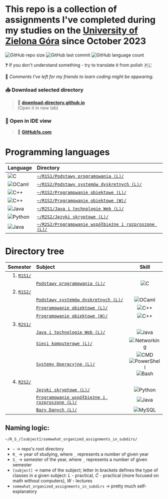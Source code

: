 # This repo is a collection of assignments I've completed during my studies on the [University of Zielona Góra](https://uz.zgora.pl/en/) since October 2023

![GitHub repo size](https://img.shields.io/github/repo-size/Guliveer/UZ?style=flat-square&label=Repo%20size&color=red)
![GitHub last commit](https://img.shields.io/github/last-commit/Guliveer/UZ?style=flat-square&label=Last%20commit&color=008F39)
![GitHub language count](https://img.shields.io/github/languages/count/Guliveer/UZ?style=flat-square&label=Languages%20used&color=mediumslateblue)

❓ If you don't understand something - try to translate it from polish 🇵🇱

📝 _Comments I've left for my friends to learn coding might be appearing._

### 📥 Download selected directory

> 🔗 [**download-directory.github.io**](https://download-directory.github.io)  
> (Open it in new tab)

### 📄 Open in IDE view

> 🔗 [**GitHub1s.com**](https://github1s.com/Guliveer/UZ)

# Programming languages

| Language                                                                                                 | Directory                                                                                                              |
| :------------------------------------------------------------------------------------------------------- | :--------------------------------------------------------------------------------------------------------------------- |
| ![C](https://img.shields.io/badge/C-FF318C?style=for-the-badge&logo=clion&logoColor=white)               | [`~/R1S1/Podstawy programowania (L)/`](<./R1S1/Podstawy%20programowania%20(L)/>)                                       |
| ![OCaml](https://img.shields.io/badge/OCaml-FC801D?style=for-the-badge&logo=ocaml&logoColor=white)       | [`~/R1S2/Podstawy systemów dyskretnych (L)/`](<./R1S2/Podstawy%20systemów%20dyskretnych%20(L)/>)                       |
| ![C++](https://img.shields.io/badge/C%2B%2B-21D789?style=for-the-badge&logo=clion&logoColor=white)       | [`~/R1S2/Programowanie obiektowe (L)/`](<./R1S2/Programowanie%20obiektowe%20(L)/>)                                     |
| ![C++](https://img.shields.io/badge/C%2B%2B-21D789?style=for-the-badge&logo=clion&logoColor=white)       | [`~/R1S2/Programowanie obiektowe (W)/`](<./R1S2/Programowanie%20obiektowe%20(W)/>)                                     |
| ![Java](https://img.shields.io/badge/Java-087CFA?style=for-the-badge&logo=intellij-idea&logoColor=white) | [`~/R2S1/Java i technologie Web (L)/`](<./R2S1/Java%20i%20technologie%20Web%20(L)/>)                                   |
| ![Python](https://img.shields.io/badge/Python-FCF84A?style=for-the-badge&logo=pycharm&logoColor=black)   | [`~/R2S2/Języki skryptowe (L)/`](<./R2S2/Języki%20skryptowe%20(L)/>)                                                   |
| ![Java](https://img.shields.io/badge/Java-087CFA?style=for-the-badge&logo=intellij-idea&logoColor=white) | [`~/R2S2/Programowanie współbieżne i rozproszone (L)/`](<./R2S2/Programowanie%20współbieżne%20i%20rozproszone%20(L)/>) |

# Directory tree

|              Semester | Subject                                                                                                         |                                                                                                                                Skill                                                                                                                                 |
| --------------------: | :-------------------------------------------------------------------------------------------------------------- | :------------------------------------------------------------------------------------------------------------------------------------------------------------------------------------------------------------------------------------------------------------------: |
| 1. [`R1S1/`](./R1S1/) |                                                                                                                 |                                                                                                                                                                                                                                                                      |
|                       | [`Podstawy programowania (L)/`](<./R1S1/Podstawy%20programowania%20(L)/>)                                       |                                                                                                ![C](https://img.shields.io/badge/C-FF318C?logo=clion&logoColor=white)                                                                                                |
| 2. [`R1S2/`](./R1S2/) |                                                                                                                 |                                                                                                                                                                                                                                                                      |
|                       | [`Podstawy systemów dyskretnych (L)/`](<./R1S2/Podstawy%20systemów%20dyskretnych%20(L)/>)                       |                                                                                            ![OCaml](https://img.shields.io/badge/OCaml-FC801D?logo=ocaml&logoColor=white)                                                                                            |
|                       | [`Programowanie obiektowe (L)/`](<./R1S2/Programowanie%20obiektowe%20(L)/>)                                     |                                                                                            ![C++](https://img.shields.io/badge/C%2B%2B-21D789?logo=clion&logoColor=white)                                                                                            |
|                       | [`Programowanie obiektowe (W)/`](<./R1S2/Programowanie%20obiektowe%20(W)/>)                                     |                                                                                            ![C++](https://img.shields.io/badge/C%2B%2B-21D789?logo=clion&logoColor=white)                                                                                            |
| 3. [`R2S1/`](./R2S1/) |                                                                                                                 |                                                                                                                                                                                                                                                                      |
|                       | [`Java i technologie Web (L)/`](<./R2S1/Java%20i%20technologie%20Web%20(L)/>)                                   |                                                                                         ![Java](https://img.shields.io/badge/Java-087CFA?logo=intellij-idea&logoColor=white)                                                                                         |
|                       | [`Sieci komputerowe (L)/`](<./R2S1/Sieci%20komputerowe%20(L)/>)                                                 |                                                                                       ![Networking](https://img.shields.io/badge/Networking-1BA0D7?logo=Cisco&logoColor=white)                                                                                       |
|                       | [`Systemy Operacyjne (L)/`](<./R2S1/Systemy%20Operacyjne%20(L)/>)                                               | ![CMD](https://img.shields.io/badge/CMD-black?logo=powershell&logoColor=white)<br/>![PowerShell](https://img.shields.io/badge/PowerShell-5391FE?logo=powershell&logoColor=white)<br/>![Bash](https://img.shields.io/badge/Bash-4EAA25?logo=gnu-bash&logoColor=white) |
| 4. [`R2S2/`](./R2S2/) |                                                                                                                 |                                                                                                                                                                                                                                                                      |
|                       | [`Języki skryptowe (L)/`](<./R2S2/Języki%20skryptowe%20(L)/>)                                                   |                                                                                          ![Python](https://img.shields.io/badge/Python-FCF84A?logo=pycharm&logoColor=black)                                                                                          |
|                       | [`Programowanie współbieżne i rozproszone (L)/`](<./R2S2/Programowanie%20współbieżne%20i%20rozproszone%20(L)/>) |                                                                                         ![Java](https://img.shields.io/badge/Java-087CFA?logo=intellij-idea&logoColor=white)                                                                                         |
|                       | [`Bazy Danych (L)/`](<./R2S2/Bazy%20Danych%20(L)/>)                                                             |                                                                                            ![MySQL](https://img.shields.io/badge/MySQL-4479A1?logo=mysql&logoColor=white)                                                                                            |

## Naming logic:

```bash
~/R_S_/[subject]/somewhat_organized_assignments_in_subdirs/
```

- `~` -> repo's root directory
- `R_` -> year of studying, where `_` represents a number of given year
- `S_` -> semester of the year, where `_` represents a number of given semester
- `[subject]` -> name of the subject; letter in brackets defines the type of classes in a given subject: _L_ - practical, _Ć_ - practical (more focused on math without computers), _W_ - lectures
- `somewhat_organized_assignments_in_subdirs` -> pretty much self-explanatory
